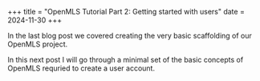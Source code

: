 +++
title = "OpenMLS Tutorial Part 2: Getting started with users"
date = 2024-11-30
+++

In the last blog post we covered creating the very basic scaffolding of our OpenMLS project.

In this next post I will go through a minimal set of the basic concepts of OpenMLS requried to create a user account.
